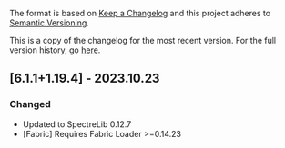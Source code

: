 The format is based on [Keep a Changelog](http://keepachangelog.com/en/1.0.0/) and this project adheres to [Semantic Versioning](http://semver.org/spec/v2.0.0.html).

This is a copy of the changelog for the most recent version. For the full version history, go [here](https://github.com/illusivesoulworks/colytra/blob/1.19.4/CHANGELOG.md).

## [6.1.1+1.19.4] - 2023.10.23
### Changed
- Updated to SpectreLib 0.12.7
- [Fabric] Requires Fabric Loader >=0.14.23
